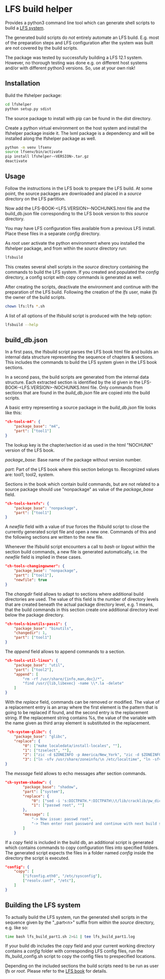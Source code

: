 # LFS build helper

Provides a python3 command line tool which can generate shell scripts to build a [LFS system](https://www.linuxfromscratch.org/).

The generated build scripts do *not* entirely automate an LFS build. E.g. most of the preparation steps and LFS configuration after the system was built are not covered by the build scripts.

The package was tested by successfully building a LFS 12.1 system. However, no thorough testing was done e.g. on different host systems and/or with different python3 versions. So, use at your own risk!


## Installation
Build the lfshelper package:
```sh
cd lfshelper
python setup.py sdist
```
The source package to install with pip can be found in the dist directory.

Create a python virtual environment on the host system and install the lfshelper package inside it. The lxml package is a dependency and will be installed along the lfshelper package as well.
```sh
python -m venv lfsenv
source lfsenv/bin/activate
pip install lfshelper-<VERSION>.tar.gz
deactivate
```
## Usage
Follow the instructions in the LFS book to prepare the LFS build. At some point, the source packages are downloaded and placed in a *source* directory on the LFS partition.

Now add the LFS-BOOK-<LFS.VERSION>-NOCHUNKS.html file and the build_db.json file corresponding to the LFS book version to this *source* directory.

You may have LFS configuration files available from a previous LFS install. Place these files in a separate *config* directory. 

As *root* user activate the python environment where you installed the lfshelper package, and from within the *source* directory run:

```sh
lfsbuild
```
This creates several shell scripts in the *source* directory containing the commands to build the LFS system. If you created and populated the *config* directory, a config script with copy commands is generated as well.

After creating the scripts, deactivate the environment and continue with the preparation of the LFS build. Following the creation of the *lfs* user, make *lfs* the owner of the build scripts.

```sh
chown lfs:lfs *.sh
```

A list of all options of the lfsbuild script is produced with the help option:
```sh
lfsbuild --help
```

## build_db.json
In a first pass, the lfsbuild script parses the LFS book html file and builds an internal data structure representing the sequence of chapters & sections. This includes the commands to build the LFS system given in the LFS book sections.

In a second pass, the build scripts are generated from the internal data structure. Each extracted section is identified by the id given in the LFS-BOOK-<LFS.VERSION>-NOCHUNKS.html file. Only commands from sections that are found in the *build_db.json* file are copied into the build scripts.

A basic entry representing a source package in the *build_db.json* file looks like this:

```json
"ch-tools-m4": {
    "package_base": "m4",
    "part": ["tool1"]
}
```
The lookup key is the chapter/section id as used in the html "NOCHUNK" version of the LFS book.

*package_base*: Base name of the package without version number.

*part*: Part of the LFS book where this section belongs to. Recognized values are: tool1, tool2, system.

Sections in the book which contain build commands, but are not related to a source package should use "nonpackage" as value of the *package_base* field.

```json
"ch-tools-kernfs": {
    "package_base": "nonpackage",
    "part": ["tool1"]
}
```
A *newfile* field with a value of *true* forces the lfsbuild script to close the currently generated script file and open a new one. Commands of this and the following sections are written to the new file.

Whenever the lfsbuild script encounters a call to *bash* or *logout* within the section build commands, a new file is generated automatically, i.e. the *newfile* field is implied in these cases.

```json
"ch-tools-changingowner": {
    "package_base": "nonpackage",
    "part": ["tool1"],
    "newfile": true
}
```
The *changdir* field allows to adapt to sections where additional build directories are used. The value of this field is the number of directory levels that are created beneath the actual package directory level, e.g. 1 means, that the build commands in this section create one additional directory level below the package directory.
```json
"ch-tools-binutils-pass1": {
    "package_base": "binutils",
    "changedir": 1,
    "part": ["tool1"]
}
```

The *append* field allows to append commands to a section.
```json
"ch-tools-util-linux": {
    "package_base": "util",
    "part": ["tool2"],
    "append": [
        "rm -rf /usr/share/{info,man,doc}/*",
        "find /usr/{lib,libexec} -name \\*.la -delete"
    ]
}
```

With the *replace* field, commands can be removed or modified. The value of a replacement entry is an array where the first element is the pattern that is going to be replaced if found, and the second entry is the replacement string. If the replacement string contains %s, the value of the variable with the name given as third array element is substituted in the replacement.
```json
 "ch-system-glibc": {
    "package_base": "glibc",
    "replace": {
        "0": ["make localedata/install-locales", ""],
        "1": ["tzselect", ""],
        "2": ["zic -d $ZONEINFO -p America/New_York", "zic -d $ZONEINFO -p %s", "timezone"],
        "3": ["ln -sfv /usr/share/zoneinfo/\n /etc/localtime", "ln -sfv /usr/share/zoneinfo/%s /etc/localtime", "timezone"]
}
```
The *message* field allows to echo messages after section commands.
```json
"ch-system-shadow": {
        "package_base": "shadow",
        "part": ["system"],
        "replace": {
            "0": ["sed -i 's:DICTPATH.*:DICTPATH\\t/lib/cracklib/pw_dict:' etc/login.defs", ""],
            "1": ["passwd root", ""]
        },
        "message": [
            "-> Now issue: passwd root",
            "-> Then enter root password and continue with next build script"
        ]
    }
```

If a *copy* field is included in the build db, an additional script is generated which contains commands to copy configuration files into specified folders. The generated 
script expects the files in a folder named *config* inside the directory the script is
executed.
```json
"config": {
	"copy": [
		["ifconfig.eth0", "/etc/sysconfig"],
		["resolv.conf", "/etc"],
	]
}
```


## Building the LFS system
To actually build the LFS system, run the generated shell scripts in the sequence given by the "_part\<n>" suffix from within the *source* directory, e.g. like so:
```sh
time bash lfs_build_part1.sh 2>&1 | tee lfs_build_part1.log
```

If your build db includes the *copy* field and your current working directory contains a *config* folder with corresponding LFS config files, run the lfs_build_config.sh script to
copy the config files to prespecified locations. 

Depending on the included sections the build scripts need to be run as user *lfs* or *root*. Please refer to the [LFS book](https://www.linuxfromscratch.org/) for details.
